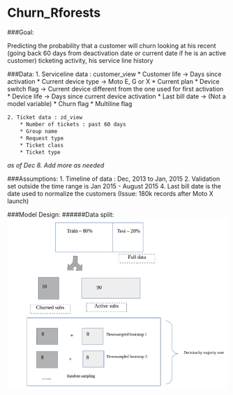 # Churn_Rforests
###Goal:

Predicting the probability that a customer will churn looking at 
his recent (going back 60 days from deactivation date or current date
if he is an active customer) ticketing activity, his service line history

###Data:
	1. Serviceline data : customer_view
		* Customer life -> Days since activation
		* Current device type -> Moto E, G or X 
		* Current plan 
		* Device switch flag -> Current device different from the one 
			used for first activation
		* Device life -> Days since current device activation
		* Last bill date -> (Not a model variable)
		* Churn flag
		* Multiline flag
		
		
	2. Ticket data : zd_view
		* Number of tickets : past 60 days 
		* Group name
		* Request type
		* Ticket class
		* Ticket type

*as of Dec 8. Add more as needed*	
	

###Assumptions:
	1. Timeline of data : Dec, 2013 to Jan, 2015
	2. Validation set outside the time range is Jan 2015 - August 2015
	4. Last bill date is the date used to normalize the customers
		(Issue: 180k records after Moto X launch)
	
	
###Model Design:
######Data split: 
![Data split](/Screenshots/datasplit.png)
